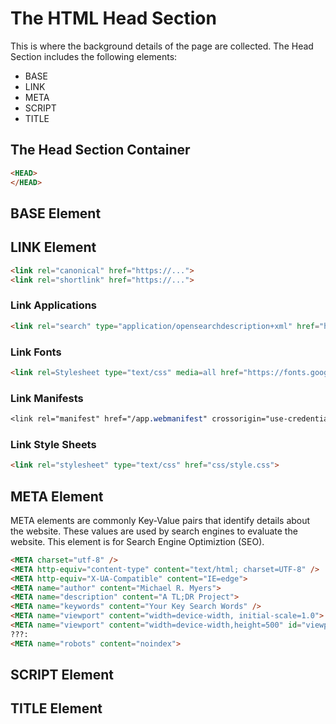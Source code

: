 # The HTML Head Section

This is where the background details of the page are collected. The Head Section includes the following elements:

- BASE
- LINK
- META
- SCRIPT
- TITLE

## The Head Section Container
```html
<HEAD>
</HEAD>
```
## BASE Element

## LINK Element  
```html
<link rel="canonical" href="https://...">
<link rel="shortlink" href="https://...">
```

### Link Applications
```html
<link rel="search" type="application/opensearchdescription+xml" href="https://wiki.navsea.navy.mil/opensearch/osd.action" title="NAVSEA Wiki">
```

### Link Fonts
```html
<link rel=Stylesheet type="text/css" media=all href="https://fonts.googleapis.com/css?family=Open+Sans:400,600,800|PT+Serif:400,700">
```

### Link Manifests
```css
<link rel="manifest" href="/app.webmanifest" crossorigin="use-credentials">
```

### Link Style Sheets
```html
<link rel="stylesheet" type="text/css" href="css/style.css">
```

## META Element

META elements are commonly Key-Value pairs that identify details about the website. These values are used by search engines to evaluate the website. This element is for Search Engine Optimiztion (SEO).

```html
<META charset="utf-8" />
<META http-equiv="content-type" content="text/html; charset=UTF-8" />
<META http-equiv="X-UA-Compatible" content="IE=edge">
<META name="author" content="Michael R. Myers">
<META name="description" content="A TL;DR Project">
<META name="keywords" content="Your Key Search Words" />
<META name="viewport" content="width=device-width, initial-scale=1.0">
<META name="viewport" content="width=device-width,height=500" id="viewportmeta">
???:
<META name="robots" content="noindex"> 
```

## SCRIPT Element

## TITLE Element

